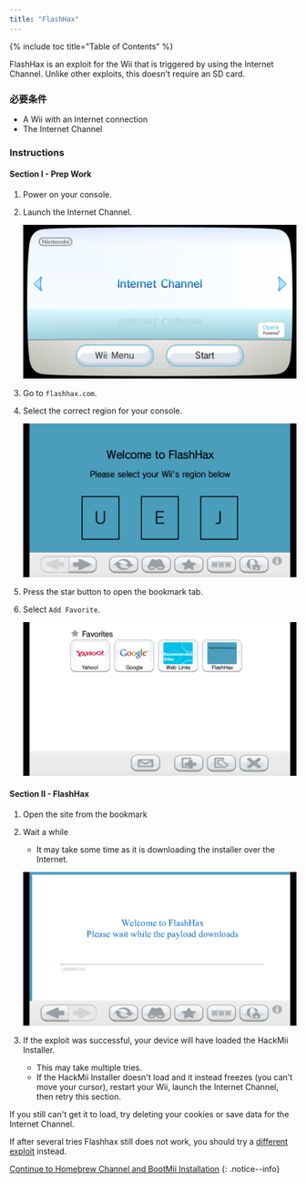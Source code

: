 ```yaml
---
title: "FlashHax"
---
```


{% include toc title="Table of Contents" %}

FlashHax is an exploit for the Wii that is triggered by using the Internet Channel. Unlike other exploits, this doesn't require an SD card.

### 必要条件

* A Wii with an Internet connection
* The Internet Channel

### Instructions

#### Section I - Prep Work

1. Power on your console.
1. Launch the Internet Channel.

    ![Internet Channel Wii Menu](/images/exploits/flashhax/internet-channel-start.png)

1. Go to `flashhax.com`.
1. Select the correct region for your console.

    ![Flashhax Region Select](/images/exploits/flashhax/select-region.png)

1. Press the star button to open the bookmark tab.
1. Select `Add Favorite`.

    ![Bookmark Flashhax](/images/exploits/flashhax/bookmark-page.png)


#### Section II - FlashHax

1. Open the site from the bookmark
1. Wait a while
    + It may take some time as it is downloading the installer over the Internet.

    ![Downloading Flashhax](/images/exploits/flashhax/wait-for-download.png)

1. If the exploit was successful, your device will have loaded the HackMii Installer.
    + This may take multiple tries.
    + If the HackMii Installer doesn't load and it instead freezes (you can't move your cursor), restart your Wii, launch the Internet Channel, then retry this section.

If you still can't get it to load, try deleting your cookies or save data for the Internet Channel.

If after several tries Flashhax still does not work, you should try a [different exploit](get-started) instead.


[Continue to Homebrew Channel and BootMii Installation](hbc)
{: .notice--info}

